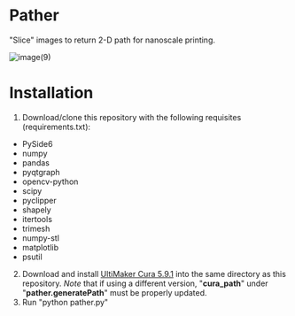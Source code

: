 # Pather
"Slice" images to return 2-D path for nanoscale printing.

![image(9)](https://github.com/user-attachments/assets/19c6bce2-e482-42be-8889-9dfd2297ffb9)

# Installation
1. Download/clone this repository with the following requisites (requirements.txt):
- PySide6
- numpy
- pandas
- pyqtgraph
- opencv-python
- scipy
- pyclipper
- shapely
- itertools
- trimesh
- numpy-stl
- matplotlib
- psutil
2. Download and install [UltiMaker Cura 5.9.1](https://github.com/Ultimaker/Cura/releases/download/5.9.1/UltiMaker-Cura-5.9.1-win64-X64.exe) into the same directory as this repository. _Note_ that if using a different version, "**cura_path**" under "**pather.generatePath**" must be properly updated.
3. Run "python pather.py"
